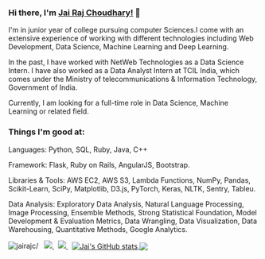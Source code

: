 ### Hi there, I'm [Jai Raj Choudhary!](https://www.linkedin.com/in/jai-raj-choudhary-a6843a171/) 👋

I'm in junior year of college pursuing computer Sciences.I come with an extensive experience of working with different technologies including Web Development, Data Science, Machine Learning and Deep Learning.

In the past, I have worked with NetWeb Technologies as a Data Science Intern. I have also worked as a Data Analyst Intern at TCIL India, which comes under the Ministry of telecommunications & Information Technology, Government of India.

Currently, I am looking for a full-time role in Data Science, Machine Learning or related field.

### Things I'm good at:

Languages: Python, SQL, Ruby, Java, C++ 

Framework: Flask, Ruby on Rails, AngularJS, Bootstrap.

Libraries & Tools: AWS EC2, AWS S3, Lambda Functions, NumPy, Pandas, Scikit-Learn, SciPy, Matplotlib, D3.js, PyTorch, Keras, NLTK, Sentry, Tableu. 

Data Analysis: Exploratory Data Analysis, Natural Language Processing, Image Processing, Ensemble Methods, Strong Statistical Foundation, Model Development & Evaluation Metrics, Data Wrangling, Data Visualization, Data Warehousing, Quantitative Methods, Google Analytics.

<p align="left"> 
 <img src=https://komarev.com/ghpvc/?username=jairajc alt=jairajc/> 
 &nbsp; 
  
  <a href="https://www.linkedin.com/in/rohan-surana/">
    <img src="https://img.shields.io/badge/Rohan-Surana-blue?style=flat&logo=linkedin">
  </a> &nbsp;  
  
  <a href="https://www.linkedin.com/in/jai-raj-choudhary-a6843a171/">
    <img src="https://img.shields.io/badge/Jai-Raj-Choudhary-blue?style=flat&logo=linkedin">
  </a> &nbsp;   



<!--
**rohan2810/rohan2810** is a ✨ _special_ ✨ repository because its `README.md` (this file) appears on your GitHub profile.

Here are some ideas to get you started:

- 🔭 I’m currently working on ...
- 🌱 I’m currently learning ...
- 👯 I’m looking to collaborate on ...
- 🤔 I’m looking for help with ...
- 💬 Ask me about ...
- 📫 How to reach me: ...
- 😄 Pronouns: ...
- ⚡ Fun fact: ...
-->

<!--
<a href="https://github.com/anuraghazra/github-readme-stats">
  <img align="center" src="https://github-readme-stats.vercel.app/api/pin/?username=anuraghazra&repo=github-readme-stats" />
</a>
<a href="https://github.com/anuraghazra/convoychat">
  <img align="center" src="https://github-readme-stats.vercel.app/api/pin/?username=anuraghazra&repo=convoychat" />
</a>
-->

<a href="https://github.com/jairajc">
  <img align="center" src="https://github-readme-stats.vercel.app/api?username=jairajc&hide=issues,prs&count_private=true&show_icons=true&theme=dracula&include_all_commits=true" alt="Jai's GitHub stats" />
</a>
<a href="https://github.com/jairajc">
  <img align="center" src="https://github-readme-stats.vercel.app/api/top-langs/?username=jairajc&layout=compact&exclude_repo=NYU-AI-Winter-School&theme=dracula" />
</a>



